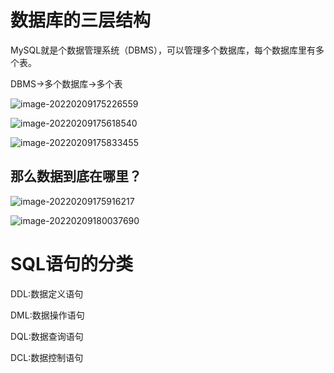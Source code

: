# 数据库的三层结构

MySQL就是个数据管理系统（DBMS），可以管理多个数据库，每个数据库里有多个表。

DBMS->多个数据库->多个表

![image-20220209175226559](https://s2.loli.net/2022/02/09/gnEc6yWDpo4h7zM.png)

![image-20220209175618540](https://s2.loli.net/2022/02/09/8CSmOLK4fu1gcZ3.png)

![image-20220209175833455](https://s2.loli.net/2022/02/09/JQNm5hIogOCSPuH.png)

## 那么数据到底在哪里？

![image-20220209175916217](https://s2.loli.net/2022/02/09/JfbZrdwm8NRK9Ve.png)

![image-20220209180037690](https://s2.loli.net/2022/02/09/LaEujXTAMmqCp8B.png)

# SQL语句的分类

DDL:数据定义语句 

DML:数据操作语句

DQL:数据查询语句

DCL:数据控制语句

